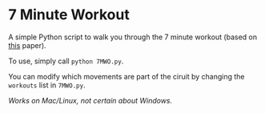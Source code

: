 # 7 Minute Workout

A simple Python script to walk you through the 7 minute workout (based on [this](http://journals.lww.com/acsm-healthfitness/Fulltext/2013/05000/HIGH_INTENSITY_CIRCUIT_TRAINING_USING_BODY_WEIGHT_.5.aspx) paper).

To use, simply call `python 7MWO.py`.

You can modify which movements are part of the ciruit by changing the `workouts` list in `7MWO.py`.

*Works on Mac/Linux, not certain about Windows.*